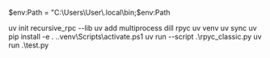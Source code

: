 $env:Path = "C:\Users\User\.local\bin;$env:Path

uv init recursive_rpc --lib
uv add multiprocess dill rpyc
uv venv
uv sync
uv pip install -e .
.\.venv\Scripts\activate.ps1
uv run --script .\rpyc_classic.py
uv run .\test.py